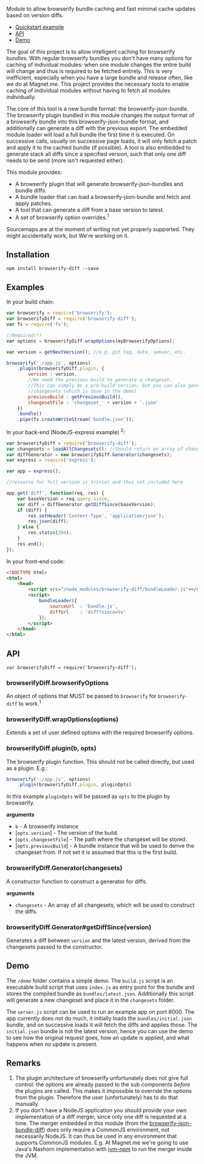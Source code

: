 Module to allow browserify bundle caching and fast minimal cache updates based on version diffs.

- [Quickstart example](#examples)
- [API](#api)
- [Demo](#demo)

The goal of this project is to allow intelligent caching for browserify bundles. With regular browserify bundles you don't have many options for caching of individual modules: when one module changes the entire build will change and thus is required to be fetched entirely. This is very inefficient, especially when you have a large bundle and release often, like we do at Magnet.me. This project provides the necessary tools to enable caching of individual modules without having to fetch all modules individually.

The core of this tool is a new bundle format: the browserify-json-bundle. The browserify plugin bundled in this module changes the output format of a browserify bundle into this browserify-json-bundle format, and additionally can generate a diff with the previous export. The embedded module loader will load a full bundle the first time it is executed. On successive calls, usually on successive page loads, it will only fetch a patch and apply it to the cached bundle (if possible). A tool is also embedded to generate stack all diffs since a specified version, such that only one diff needs to be send (more isn't requested either).

This module provides:
- A browserify plugin that will generate browserify-json-bundles and bundle diffs.
- A bundle loader that can load a browserify-json-bundle and fetch and apply patches.
- A tool that can generate a diff from a base version to latest.
- A set of browserify option overrides.<sup>1</sup>

Sourcemaps are at the moment of writing not yet properly supported. They might accidentally work, but We're working on it.

## Installation
`npm install browserify-diff --save`

## Examples
In your build chain:

```javascript
var browserify = require('browserify');
var browserifyDiff = require('browserify-diff');
var fs = require('fs');

//Required!!!
var options = browserifyDiff.wrapOptions(myBrowserifyOptions);

var version = getNextVersion(); //e.g. git tag, date, semver, etc.

browserify('./app.js', options)
	.plugin(browserifyDiff.plugin, {
		version : version,
		//We need the previous build to generate a changeset.
		//This can simply be a pre-build version, but you can also generate it from the previous
		//changesets (which is done in the demo)
		previousBuild : getPreviousBuild(),
		changesetFile : 'changeset_' + version + '.json'
	})
	.bundle()
	.pipe(fs.createWriteStream('bundle.json'));
```

In your back-end (NodeJS-express example) <sup>2</sup>:
```javascript
var browserifyDiff = require('browserify-diff');
var changesets = loadAllChangesets(); //Should return an array of changesets, such as those generated by the plugin
var diffGenerator = new browserifyDiff.Generator(changesets);
var express = require('express');

var app = express();

//resource for full version is trivial and thus not included here

app.get('diff', function(req, res) {
	var baseVersion = req.query.since;
	var diff = diffGenerator.getDiffSince(baseVersion);
	if (diff) {
		res.setHeader('Content-Type', 'application/json');
		res.json(diff);
	} else {
		res.status(204);
	}
	res.end();
});

```

In your front-end code:
```html
<!DOCTYPE html>
<html>
	<head>
		<script src="/node_modules/browserify-diff/bundleLoader.js"></script>
		<script>
			bundleLoader({
				sourceUrl  : 'bundle.js',
				diffUrl    : 'diff?since=%v'
			});
		</script>
	</head>
</html>
```

## API
`var browserifyDiff = require('browserify-diff');`

### browserifyDiff.browserifyOptions
An object of options that MUST be passed to `browserify` for `browserify-diff` to work.<sup>1</sup>

### browserifyDiff.wrapOptions(options)
Extends a set of user defined options with the required browserify options.

### browserifyDiff.plugin(b, opts)
The browserify plugin function. This should not be called directly, but used as a plugin. E.g.:
```javascript
browserify('./app.js', options)
	.plugin(browserifyDiff.plugin, pluginOpts)
```
In this example `pluginOpts` will be passed as `opts` to the plugin by browserify.

**arguments**
- `b` - A browserify instance
- [`opts.version`] - The version of the build.
- [`opts.changesetFile`] - The path where the changeset will be stored.
- [`opts.previousBuild`] - A bundle instance that will be used to derive the changeset from. If not set it is assumed that this is the first build.

### browserifyDiff.Generator(changesets)
A constructor function to construct a generator for diffs.

**arguments**
- `changesets` - An array of all changesets, which will be used to construct the diffs.

### browserifyDiff.Generator#getDiffSince(version)
Generates a diff between `version` and the latest version, derived from the changesets passed to the constructor.

## Demo

The `/demo` folder contains a simple demo. The `build.js` script is an executable build script that uses `index.js` as entry point for the bundle and stores the compiled bundle as `bundles/latest.json`. Additionally this script will generate a new changeset and place it in the `changesets` folder.

The `server.js` script can be used to run an example app on port 8000. The app currently does not do much, it initially loads the `bundles/initial.json` bundle, and on successive loads it will fetch the diffs and applies those. The `initial.json` bundle is not the latest version, hence you can use the demo to see how the original request goes, how an update is applied, and what happens when no update is present.


## Remarks
1. The plugin architecture of browserify unfortunately does not give full control: the options are already passed to the sub components *before* the plugins are called. This makes it impossible to override the options from the plugin. Therefore the user (unfortunately) has to do that manually.
2. If you don't have a NodeJS application you should provide your own implementation of a diff merger, since only one diff is requested at a time. The merger embedded in this module (from the [browserify-json-bundle-diff](https://github.com/Magnetme/browserify-json-bundle-diff)) does only require a CommonJS environment, not necessarily NodeJS. It can thus be used in any environment that supports CommonJS modules. E.g. At Magnet.me we're going to use Java's Nashorn implementation with [jvm-npm](https://github.com/nodyn/jvm-npm) to run the merger inside the JVM.
